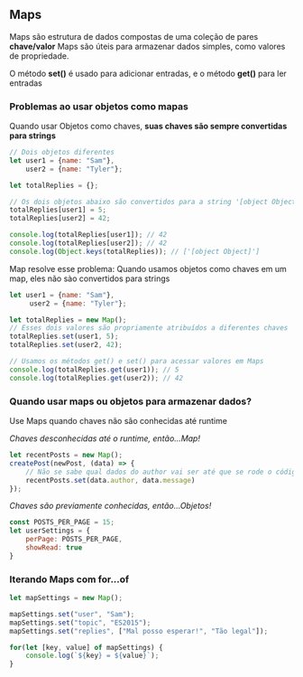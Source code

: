## Maps
Maps são estrutura de dados compostas de uma coleção de pares **chave/valor**
 Maps são úteis para armazenar dados simples, como valores de propriedade.

O método **set\(\)** é usado para adicionar entradas, e o método **get\(\)** para ler entradas

### Problemas ao usar objetos como mapas

Quando usar Objetos como chaves, **suas chaves são sempre convertidas para strings**

```js
// Dois objetos diferentes
let user1 = {name: "Sam"},
    user2 = {name: "Tyler"};

let totalReplies = {};

// Os dois objetos abaixo são convertidos para a string '[object Object]'
totalReplies[user1] = 5;
totalReplies[user2] = 42;

console.log(totalReplies[user1]); // 42
console.log(totalReplies[user2]); // 42
console.log(Object.keys(totalReplies)); // ['[object Object]']
```
Map resolve esse problema:
Quando usamos objetos como chaves em um map, eles não sào convertidos para strings

```js
let user1 = {name: "Sam"},
     user2 = {name: "Tyler"};

let totalReplies = new Map();
// Esses dois valores são propriamente atribuídos a diferentes chaves
totalReplies.set(user1, 5);
totalReplies.set(user2, 42);

// Usamos os métodos get() e set() para acessar valores em Maps
console.log(totalReplies.get(user1)); // 5
console.log(totalReplies.get(user2)); // 42
```

### Quando usar maps ou objetos para armazenar dados?
Use Maps quando chaves não são conhecidas até runtime

_Chaves desconhecidas até o runtime, então...Map!_

```js
let recentPosts = new Map();
createPost(newPost, (data) => {
  	// Não se sabe qual dados do author vai ser até que se rode o código
    recentPosts.set(data.author, data.message)
});
```
_Chaves são previamente conhecidas, então...Objetos!_

```js
const POSTS_PER_PAGE = 15;
let userSettings = {
    perPage: POSTS_PER_PAGE,
    showRead: true
}
```

### Iterando Maps com for...of

```js
let mapSettings = new Map();

mapSettings.set("user", "Sam");
mapSettings.set("topic", "ES2015");
mapSettings.set("replies", ["Mal posso esperar!", "Tão legal"]);

for(let [key, value] of mapSettings) {
    console.log(`${key} = ${value}`);
}
```
